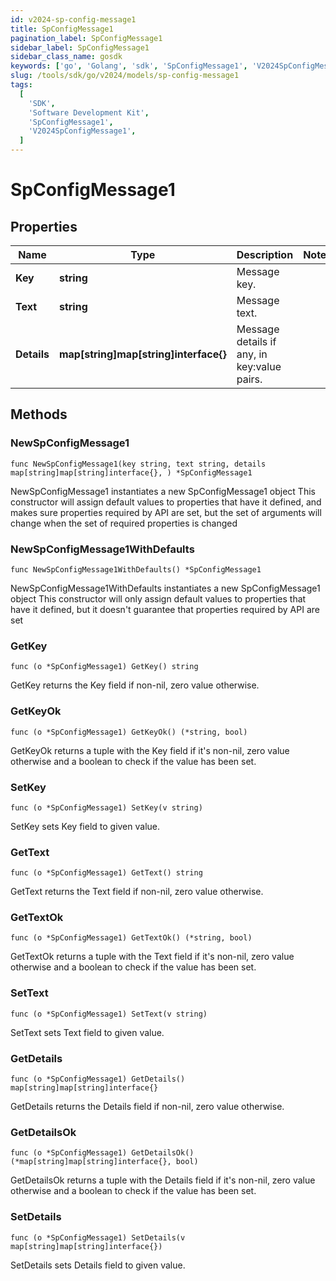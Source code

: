 ```yaml
---
id: v2024-sp-config-message1
title: SpConfigMessage1
pagination_label: SpConfigMessage1
sidebar_label: SpConfigMessage1
sidebar_class_name: gosdk
keywords: ['go', 'Golang', 'sdk', 'SpConfigMessage1', 'V2024SpConfigMessage1']
slug: /tools/sdk/go/v2024/models/sp-config-message1
tags:
  [
    'SDK',
    'Software Development Kit',
    'SpConfigMessage1',
    'V2024SpConfigMessage1',
  ]
---
```


# SpConfigMessage1

## Properties

| Name | Type | Description | Notes |
| --- | --- | --- | --- |
| **Key** | **string** | Message key. |
| **Text** | **string** | Message text. |
| **Details** | **map[string]map[string]interface{}** | Message details if any, in key:value pairs. |

## Methods

### NewSpConfigMessage1

`func NewSpConfigMessage1(key string, text string, details map[string]map[string]interface{}, ) *SpConfigMessage1`

NewSpConfigMessage1 instantiates a new SpConfigMessage1 object This constructor will assign default values to properties that have it defined, and makes sure properties required by API are set, but the set of arguments will change when the set of required properties is changed

### NewSpConfigMessage1WithDefaults

`func NewSpConfigMessage1WithDefaults() *SpConfigMessage1`

NewSpConfigMessage1WithDefaults instantiates a new SpConfigMessage1 object This constructor will only assign default values to properties that have it defined, but it doesn't guarantee that properties required by API are set

### GetKey

`func (o *SpConfigMessage1) GetKey() string`

GetKey returns the Key field if non-nil, zero value otherwise.

### GetKeyOk

`func (o *SpConfigMessage1) GetKeyOk() (*string, bool)`

GetKeyOk returns a tuple with the Key field if it's non-nil, zero value otherwise and a boolean to check if the value has been set.

### SetKey

`func (o *SpConfigMessage1) SetKey(v string)`

SetKey sets Key field to given value.

### GetText

`func (o *SpConfigMessage1) GetText() string`

GetText returns the Text field if non-nil, zero value otherwise.

### GetTextOk

`func (o *SpConfigMessage1) GetTextOk() (*string, bool)`

GetTextOk returns a tuple with the Text field if it's non-nil, zero value otherwise and a boolean to check if the value has been set.

### SetText

`func (o *SpConfigMessage1) SetText(v string)`

SetText sets Text field to given value.

### GetDetails

`func (o *SpConfigMessage1) GetDetails() map[string]map[string]interface{}`

GetDetails returns the Details field if non-nil, zero value otherwise.

### GetDetailsOk

`func (o *SpConfigMessage1) GetDetailsOk() (*map[string]map[string]interface{}, bool)`

GetDetailsOk returns a tuple with the Details field if it's non-nil, zero value otherwise and a boolean to check if the value has been set.

### SetDetails

`func (o *SpConfigMessage1) SetDetails(v map[string]map[string]interface{})`

SetDetails sets Details field to given value.
